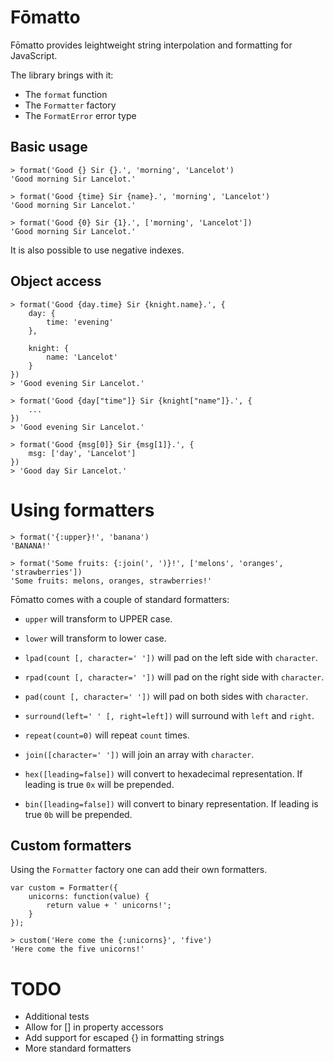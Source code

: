 Fōmatto
=======

Fōmatto provides leightweight string interpolation and formatting for
JavaScript.

The library brings with it:

- The `format` function
- The `Formatter` factory
- The `FormatError` error type

## Basic usage

    > format('Good {} Sir {}.', 'morning', 'Lancelot')
    'Good morning Sir Lancelot.'
    
    > format('Good {time} Sir {name}.', 'morning', 'Lancelot')
    'Good morning Sir Lancelot.'

    > format('Good {0} Sir {1}.', ['morning', 'Lancelot'])
    'Good morning Sir Lancelot.'

It is also possible to use negative indexes.

## Object access

    > format('Good {day.time} Sir {knight.name}.', {
        day: {
            time: 'evening'
        },

        knight: {
            name: 'Lancelot'
        }
    })
    > 'Good evening Sir Lancelot.'

    > format('Good {day["time"]} Sir {knight["name"]}.', {
        ...
    })
    > 'Good evening Sir Lancelot.'

    > format('Good {msg[0]} Sir {msg[1]}.', {
        msg: ['day', 'Lancelot']
    })
    > 'Good day Sir Lancelot.'

# Using formatters

    > format('{:upper}!', 'banana')
    'BANANA!'

    > format('Some fruits: {:join(', ')}!', ['melons', 'oranges', 'strawberries'])
    'Some fruits: melons, oranges, strawberries!'

Fōmatto comes with a couple of standard formatters:
    
- `upper` will transform to UPPER case.
- `lower` will transform to lower case.
- `lpad(count [, character=' '])` will pad on the left side with `character`.
- `rpad(count [, character=' '])` will pad on the right side with `character`.
- `pad(count [, character=' '])` will pad on both sides with `character`.
- `surround(left=' ' [, right=left])` will surround with `left` and `right`.
- `repeat(count=0)` will repeat `count` times.
- `join([character=' '])` will join an array with `character`.
- `hex([leading=false])` will convert to hexadecimal representation. If leading
  is true `0x` will be prepended.

- `bin([leading=false])` will convert to binary representation. If leading
  is true `0b` will be prepended.                                     

## Custom formatters

Using the `Formatter` factory one can add their own formatters.

    var custom = Formatter({
        unicorns: function(value) {
            return value + ' unicorns!';
        }
    });

    > custom('Here come the {:unicorns}', 'five')
    'Here come the five unicorns!'

# TODO

- Additional tests
- Allow for [] in property accessors
- Add support for escaped {} in formatting strings
- More standard formatters

